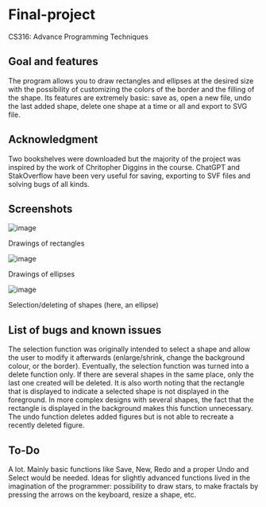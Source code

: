 # Final-project
CS316: Advance Programming Techniques

## Goal and features
The program allows you to draw rectangles and ellipses at the desired size with the possibility of customizing the colors of the border and the filling of the shape.
Its features are extremely basic: save as, open a new file, undo the last added shape, delete one shape at a time or all and export to SVG file.

## Acknowledgment
Two bookshelves were downloaded but the majority of the project was inspired by the work of Chritopher Diggins in the course. ChatGPT and StakOverflow have been very useful for saving, exporting to SVF files and solving bugs of all kinds.

## Screenshots
![image](https://user-images.githubusercontent.com/97594278/234481233-a53f6036-832a-4fb4-b1e4-832980eb3041.png)

Drawings of rectangles


![image](https://user-images.githubusercontent.com/97594278/234481713-f5f5c9bc-8f66-4e92-ba4b-acf88dc951e7.png)

Drawings of ellipses


![image](https://user-images.githubusercontent.com/97594278/234481282-e560e848-ef5a-4642-948b-ebc43d95d73d.png)

Selection/deleting of shapes (here, an ellipse)


## List of bugs and known issues
The selection function was originally intended to select a shape and allow the user to modify it afterwards (enlarge/shrink, change the background colour, or the border). Eventually, the selection function was turned into a delete function only. If there are several shapes in the same place, only the last one created will be deleted. It is also worth noting that the rectangle that is displayed to indicate a selected shape is not displayed in the foreground. In more complex designs with several shapes, the fact that the rectangle is displayed in the background makes this function unnecessary.
The undo function deletes added figures but is not able to recreate a recently deleted figure.

## To-Do
A lot.
Mainly basic functions like Save, New, Redo and a proper Undo and Select would be needed. Ideas for slightly advanced functions lived in the imagination of the programmer: possibility to draw stars, to make fractals by pressing the arrows on the keyboard, resize a shape, etc.
